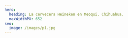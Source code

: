 ```yaml
---
hero:
  heading: La cervecera Heineken en Meoqui, Chihuahua.
  maxWidthPX: 652
seo:
  image: /images/p1.jpg
---
```

